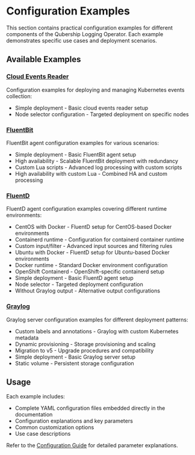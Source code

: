 # Configuration Examples

This section contains practical configuration examples for different components of the Qubership Logging Operator. 
Each example demonstrates specific use cases and deployment scenarios.

## Available Examples

### [Cloud Events Reader](examples/cloud-events-reader.md)

Configuration examples for deploying and managing Kubernetes events collection:

- Simple deployment - Basic cloud events reader setup
- Node selector configuration - Targeted deployment on specific nodes

### [FluentBit](examples/fluentbit.md)

FluentBit agent configuration examples for various scenarios:

- Simple deployment - Basic FluentBit agent setup
- High availability - Scalable FluentBit deployment with redundancy
- Custom Lua scripts - Advanced log processing with custom scripts
- High availability with custom Lua - Combined HA and custom processing

### [FluentD](examples/fluentd.md)

FluentD agent configuration examples covering different runtime environments:

- CentOS with Docker - FluentD setup for CentOS-based Docker environments
- Containerd runtime - Configuration for containerd container runtime
- Custom input/filter - Advanced input sources and filtering rules
- Ubuntu with Docker - FluentD setup for Ubuntu-based Docker environments
- Docker runtime - Standard Docker environment configuration
- OpenShift Containerd - OpenShift-specific containerd setup
- Simple deployment - Basic FluentD agent setup
- Node selector - Targeted deployment configuration
- Without Graylog output - Alternative output configurations

### [Graylog](examples/graylog.md)

Graylog server configuration examples for different deployment patterns:

- Custom labels and annotations - Graylog with custom Kubernetes metadata
- Dynamic provisioning - Storage provisioning and scaling
- Migration to v5 - Upgrade procedures and compatibility
- Simple deployment - Basic Graylog server setup
- Static volume - Persistent storage configuration

## Usage

Each example includes:

- Complete YAML configuration files embedded directly in the documentation
- Configuration explanations and key parameters
- Common customization options
- Use case descriptions

Refer to the [Configuration Guide](configuration.md) for detailed parameter explanations.
